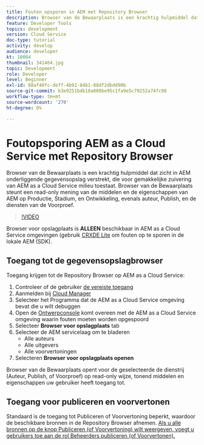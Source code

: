 ```yaml
---
title: Fouten opsporen in AEM met Repository Browser
description: Browser van de Bewaarplaats is een krachtig hulpmiddel dat zicht in AEM onderliggende gegevensopslag verstrekt, die voor gemakkelijke zuivering van AEM as a Cloud Service milieu toestaat.
feature: Developer Tools
topics: development
version: Cloud Service
doc-type: tutorial
activity: develop
audience: developer
kt: 10004
thumbnail: 341464.jpg
topic: Development
role: Developer
level: Beginner
exl-id: 88af40fc-deff-4b92-84b1-88df2dbdd90b
source-git-commit: b3e9251bdb18a008be95c1fa9e5c79252a74fc98
workflow-type: tm+mt
source-wordcount: '270'
ht-degree: 0%

---
```


# Foutopsporing AEM as a Cloud Service met Repository Browser

Browser van de Bewaarplaats is een krachtig hulpmiddel dat zicht in AEM onderliggende gegevensopslag verstrekt, die voor gemakkelijke zuivering van AEM as a Cloud Service milieu toestaat. Browser van de Bewaarplaats steunt een read-only mening van de middelen en de eigenschappen van AEM op Productie, Stadium, en Ontwikkeling, evenals auteur, Publish, en de diensten van de Voorproef.

>[!VIDEO](https://video.tv.adobe.com/v/341464?quality=12&learn=on)

Browser voor opslagplaats is __ALLEEN__ beschikbaar in AEM as a Cloud Service omgevingen (gebruik [CRXDE Lite](../aem-sdk-local-quickstart/other-tools.md#crxde-lite) om fouten op te sporen in de lokale AEM (SDK).

## Toegang tot de gegevensopslagbrowser

Toegang krijgen tot de Repository Browser op AEM as a Cloud Service:

1. Controleer of de gebruiker [de vereiste toegang](https://experienceleague.adobe.com/docs/experience-manager-cloud-service/content/implementing/developer-tools/repository-browser.html#access-prerequisites)
1. Aanmelden bij [Cloud Manager](https://my.cloudmanager.adobe.com)
1. Selecteer het Programma dat de AEM as a Cloud Service omgeving bevat die u wilt debuggen
1. Open de [Ontwerpconsole](./developer-console.md) komt overeen met de AEM as a Cloud Service omgeving waarin fouten moeten worden opgespoord
1. Selecteer __Browser voor opslagplaats__ tab
1. Selecteer de AEM servicelaag om te bladeren
   + Alle auteurs
   + Alle uitgevers
   + Alle voorvertoningen
1. Selecteren __Browser voor opslagplaats openen__

Browser van de Bewaarplaats opent voor de geselecteerde de dienstrij (Auteur, Publish, of Voorproef) op read-only wijze, tonend middelen en eigenschappen uw gebruiker heeft toegang tot.

## Toegang voor publiceren en voorvertonen

Standaard is de toegang tot Publiceren of Voorvertoning beperkt, waardoor de beschikbare bronnen in de Repository Browser afnemen. [Als u alle bronnen op de knop Publiceren (of Voorvertoning) wilt weergeven, voegt u gebruikers toe aan de rol Beheerders publiceren (of Voorvertonen).](https://experienceleague.adobe.com/docs/experience-manager-cloud-service/content/implementing/developer-tools/repository-browser.html#navigate-the-hierarchy)
